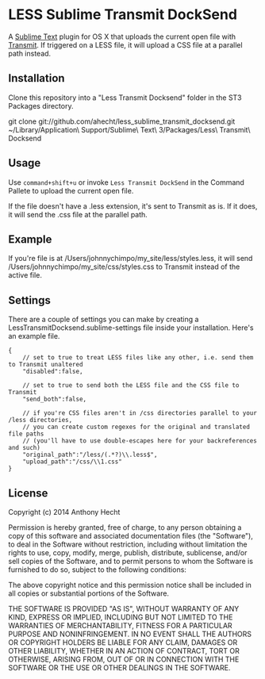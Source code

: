 # LESS Sublime Transmit DockSend

A [Sublime Text](http://www.sublimetext.com/3) plugin for OS X that uploads the current open file with [Transmit](http://www.panic.com/transmit/). If triggered on a LESS file, it will upload a CSS file at a parallel path instead.

## Installation

Clone this repository into a "Less Transmit Docksend" folder in the ST3 Packages directory.

  git clone git://github.com/ahecht/less_sublime_transmit_docksend.git ~/Library/Application\ Support/Sublime\ Text\ 3/Packages/Less\ Transmit\ Docksend

## Usage

Use `command+shift+u` or invoke `Less Transmit DockSend` in the Command Pallete to upload the current open file. 

If the file doesn't have a .less extension, it's sent to Transmit as is. If it does, it will send the .css file at the parallel path.

## Example

If you're file is at /Users/johnnychimpo/my_site/less/styles.less, it will send /Users/johnnychimpo/my_site/css/styles.css to Transmit instead of the active file.

## Settings

There are a couple of settings you can make by creating a LessTransmitDocksend.sublime-settings file inside your installation. Here's an example file.

```
{
    // set to true to treat LESS files like any other, i.e. send them to Transmit unaltered
    "disabled":false,

    // set to true to send both the LESS file and the CSS file to Transmit
    "send_both":false,

    // if you're CSS files aren't in /css directories parallel to your /less directories,
    // you can create custom regexes for the original and translated file paths
    // (you'll have to use double-escapes here for your backreferences and such)
    "original_path":"/less/(.*?)\\.less$",
    "upload_path":"/css/\\1.css"
}
```


## License

  Copyright (c) 2014 Anthony Hecht

  Permission is hereby granted, free of charge, to any person obtaining a copy
  of this software and associated documentation files (the "Software"), to deal
  in the Software without restriction, including without limitation the rights
  to use, copy, modify, merge, publish, distribute, sublicense, and/or sell
  copies of the Software, and to permit persons to whom the Software is
  furnished to do so, subject to the following conditions:

  The above copyright notice and this permission notice shall be included in
  all copies or substantial portions of the Software.

  THE SOFTWARE IS PROVIDED "AS IS", WITHOUT WARRANTY OF ANY KIND, EXPRESS OR
  IMPLIED, INCLUDING BUT NOT LIMITED TO THE WARRANTIES OF MERCHANTABILITY,
  FITNESS FOR A PARTICULAR PURPOSE AND NONINFRINGEMENT. IN NO EVENT SHALL THE
  AUTHORS OR COPYRIGHT HOLDERS BE LIABLE FOR ANY CLAIM, DAMAGES OR OTHER
  LIABILITY, WHETHER IN AN ACTION OF CONTRACT, TORT OR OTHERWISE, ARISING FROM,
  OUT OF OR IN CONNECTION WITH THE SOFTWARE OR THE USE OR OTHER DEALINGS IN
  THE SOFTWARE.
